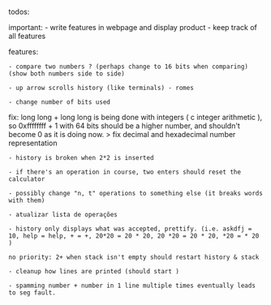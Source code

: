 todos:

important:
    - write features in webpage and display product
    - keep track of all features

features:

    - compare two numbers ? (perhaps change to 16 bits when comparing) (show both numbers side to side)

    - up arrow scrolls history (like terminals) - romes

    - change number of bits used

fix:
    long long + long long is being done with integers ( c integer arithmetic ), so 0xffffffff + 1 with 64 bits should be a higher number, and shouldn't become 0 as it is doing now. > fix decimal and hexadecimal number representation

    - history is broken when 2*2 is inserted

    - if there's an operation in course, two enters should reset the calculator

    - possibly change "n, t" operations to something else (it breaks words with them)

    - atualizar lista de operações

    - history only displays what was accepted, prettify. (i.e. askdfj = 10, help = help, + = +, 20*20 = 20 * 20, 20 *20 = 20 * 20, *20 = * 20 )

    no priority: 2+ when stack isn't empty should restart history & stack

    - cleanup how lines are printed (should start )

    - spamming number + number in 1 line multiple times eventually leads to seg fault.
